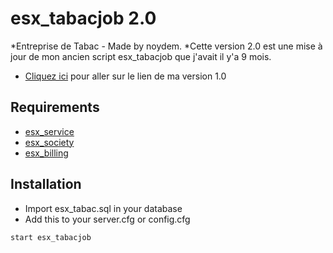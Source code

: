 # esx_tabacjob 2.0
*Entreprise de Tabac - Made by noydem.
*Cette version 2.0 est une mise à jour de mon ancien script esx_tabacjob que j'avait il y'a 9 mois.
* [Cliquez ici](https://github.com/noydem/esx_tabacjob/tree/5b3358e9a705e7be3fc1805b0876ff962098265d) pour aller sur le lien de ma version 1.0

## Requirements 

* [esx_service](https://github.com/ESX-ORG/esx_service)
* [esx_society](https://github.com/ESX-ORG/esx_society)
* [esx_billing](https://github.com/ESX-ORG/esx_billing)

## Installation 
* Import esx_tabac.sql in your database
* Add this to your server.cfg or config.cfg
```
start esx_tabacjob
``` 
